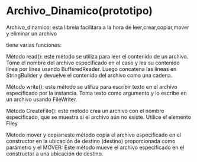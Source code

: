 # Archivo_Dinamico(prototipo)

Archivo_dinamico: esta libreia facilitara a la hora de leer,crear,copiar,mover y eliminar un archivo 

tiene varias funciones: 

Método read(): este método se utiliza para leer el contenido de un archivo. Tome el nombre del archivo especificado en el caso y lea su contenido línea por línea usando BufferedReader. Luego concatena las líneas en StringBuilder y devuelve el contenido del archivo como una cadena. 

Método write(): este método se utiliza para escribir texto en el archivo especificado por la instancia. Toma  texto como argumento y lo escribe en un archivo usando FileWriter.

Método CreateFile(): este método crea un archivo con el nombre especificado, que se muestra si el archivo aún no existe. Utilice el elemento Filey 

Metodo mover y copiar:este método copia el archivo especificado en el constructor en la ubicación de destino (destino) proporcionada como parámetro y el MOVER: Este método mueve el archivo especificado en el constructor a una ubicación de destino. 

